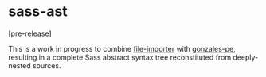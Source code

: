 # sass-ast

[pre-release]

This is a work in progress to combine [file-importer](https://github.com/gmac/file-importer) with [gonzales-pe](https://github.com/tonyganch/gonzales-pe), resulting in a complete Sass abstract syntax tree reconstituted from deeply-nested sources.